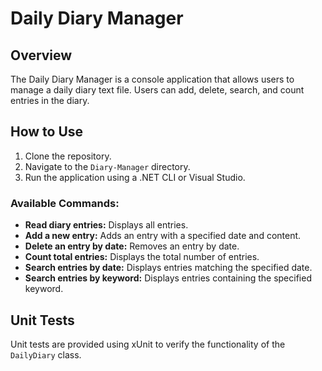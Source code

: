 ﻿# Daily Diary Manager

## Overview
The Daily Diary Manager is a console application that allows users to manage a daily diary text file. Users can add, delete, search, and count entries in the diary.

## How to Use
1. Clone the repository.
2. Navigate to the `Diary-Manager` directory.
3. Run the application using a .NET CLI or Visual Studio.

### Available Commands:
- **Read diary entries:** Displays all entries.
- **Add a new entry:** Adds an entry with a specified date and content.
- **Delete an entry by date:** Removes an entry by date.
- **Count total entries:** Displays the total number of entries.
- **Search entries by date:** Displays entries matching the specified date.
- **Search entries by keyword:** Displays entries containing the specified keyword.

## Unit Tests
Unit tests are provided using xUnit to verify the functionality of the `DailyDiary` class.
